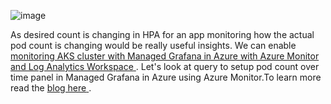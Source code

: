 ![image](https://user-images.githubusercontent.com/20109548/223540519-8bcbe0ab-1f96-404f-b651-72fbf3a54e5d.png)

As desired count is changing in HPA for an app monitoring how the actual pod count is changing would be really useful insights. We can enable <a href="https://learn.microsoft.com/en-us/azure/azure-monitor/containers/container-insights-enable-aks?WT.mc_id=AZ-MVP-5000590&tabs=portal-azure-monitor#existing-aks-cluster" target="_blank" rel="noopener"><span>monitoring AKS cluster with Managed Grafana in Azure with Azure Monitor and Log Analytics Workspace</span> </a>.  Let's look at query to setup pod count over time panel in Managed Grafana in Azure using Azure Monitor.To learn more read the <a href="https://chamindac.blogspot.com/2023/02/pod-counts-grafana-chart-with-azure.html" target="_blank" rel="noopener"><span>blog here</span> </a>.

